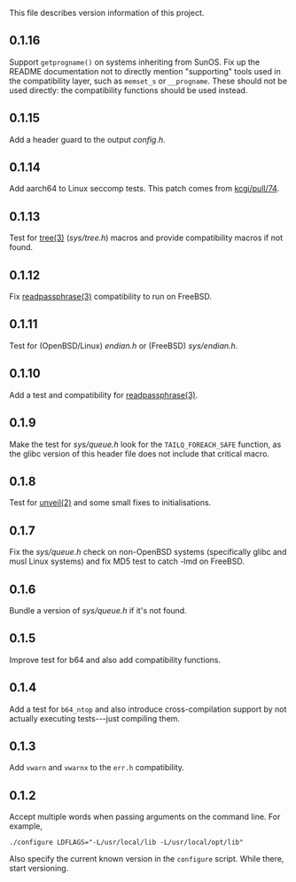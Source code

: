 This file describes version information of this project.

## 0.1.16

Support `getprogname()` on systems inheriting from SunOS.
Fix up the README documentation not to directly mention "supporting"
tools used in the compatibility layer, such as `memset_s` or
`__progname`.  These should not be used directly: the compatibility
functions should be used instead.

## 0.1.15

Add a header guard to the output *config.h*.

## 0.1.14

Add aarch64 to Linux seccomp tests.
This patch comes from [kcgi/pull/74](https://github.com/kristapsdz/kcgi/pull/74).

## 0.1.13

Test for [tree(3)](https://man.openbsd.org/tree.3) (*sys/tree.h*) macros
and provide compatibility macros if not found.

## 0.1.12

Fix [readpassphrase(3)](https://man.openbsd.org/readpassphrase.3)
compatibility to run on FreeBSD.

## 0.1.11

Test for (OpenBSD/Linux) *endian.h* or (FreeBSD) *sys/endian.h*.

## 0.1.10

Add a test and compatibility for 
[readpassphrase(3)](https://man.openbsd.org/readpassphrase.3).

## 0.1.9

Make the test for *sys/queue.h* look for the `TAILQ_FOREACH_SAFE`
function, as the glibc version of this header file does not include that
critical macro.

## 0.1.8

Test for [unveil(2)](https://man.openbsd.org/unveil.2) and some small
fixes to initialisations.

## 0.1.7

Fix the *sys/queue.h* check on non-OpenBSD systems (specifically
glibc and musl Linux systems) and fix MD5 test to catch -lmd on
FreeBSD.

## 0.1.6

Bundle a version of *sys/queue.h* if it's not found.

## 0.1.5

Improve test for b64 and also add compatibility functions.

## 0.1.4

Add a test for `b64_ntop` and also introduce cross-compilation support
by not actually executing tests---just compiling them.

## 0.1.3

Add `vwarn` and `vwarnx` to the `err.h` compatibility.

## 0.1.2

Accept multiple words when passing arguments on the command line.
For example,

```
./configure LDFLAGS="-L/usr/local/lib -L/usr/local/opt/lib"
```

Also specify the current known version in the `configure` script.
While there, start versioning.
